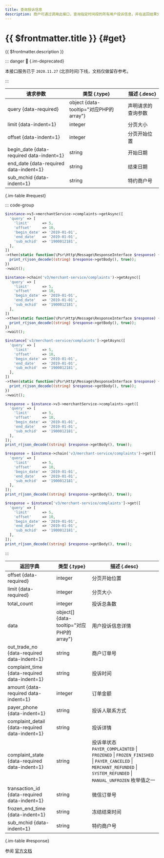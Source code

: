 ```yaml
---
title: 查询投诉信息
description: 商户可通过调用此接口，查询指定时间段的所有用户投诉信息，并在返回结果分页输出查询结果。对于服务商、渠道商，可通过调用此接口，查询指定子商户号对应子商户的投诉信息，若不指定，则查询所有子商户投诉信。
---
```


# {{ $frontmatter.title }} {#get}

{{ $frontmatter.description }}

::: danger :no_entry_sign: {.im-deprecated}

本接口服务已于 `2020.11.27` (北京时间)下线，文档仅做留存参考。

:::

| 请求参数 | 类型 {.type} | 描述 {.desc}
| --- | --- | ---
| query {data-required} | object {data-tooltip="对应PHP的array"} | 声明请求的查询参数
| limit {data-indent=1} | integer | 分页大小
| offset {data-indent=1} | integer | 分页开始位置
| begin_date {data-required data-indent=1} | string | 开始日期
| end_date {data-required data-indent=1} | string | 结束日期
| sub_mchid {data-indent=1} | string | 特约商户号

{.im-table #request}

::: code-group

```php [异步纯链式]
$instance->v3->merchantService->complaints->getAsync([
  'query' => [
    'limit'      => 5,
    'offset'     => 10,
    'begin_date' => '2019-01-01',
    'end_date'   => '2019-01-01',
    'sub_mchid'  => '1900012181',
  ],
])
->then(static function(\Psr\Http\Message\ResponseInterface $response) {
  print_r(json_decode((string) $response->getBody(), true));
})
->wait();
```

```php [异步声明式]
$instance->chain('v3/merchant-service/complaints')->getAsync([
  'query' => [
    'limit'      => 5,
    'offset'     => 10,
    'begin_date' => '2019-01-01',
    'end_date'   => '2019-01-01',
    'sub_mchid'  => '1900012181',
  ],
])
->then(static function(\Psr\Http\Message\ResponseInterface $response) {
  print_r(json_decode((string) $response->getBody(), true));
})
->wait();
```

```php [异步属性式]
$instance['v3/merchant-service/complaints']->getAsync([
  'query' => [
    'limit'      => 5,
    'offset'     => 10,
    'begin_date' => '2019-01-01',
    'end_date'   => '2019-01-01',
    'sub_mchid'  => '1900012181',
  ],
])
->then(static function(\Psr\Http\Message\ResponseInterface $response) {
  print_r(json_decode((string) $response->getBody(), true));
})
->wait();
```

```php [同步纯链式]
$response = $instance->v3->merchantService->complaints->get([
  'query' => [
    'limit'      => 5,
    'offset'     => 10,
    'begin_date' => '2019-01-01',
    'end_date'   => '2019-01-01',
    'sub_mchid'  => '1900012181',
  ],
]);
print_r(json_decode((string) $response->getBody(), true));
```

```php [同步声明式]
$response = $instance->chain('v3/merchant-service/complaints')->get([
  'query' => [
    'limit'      => 5,
    'offset'     => 10,
    'begin_date' => '2019-01-01',
    'end_date'   => '2019-01-01',
    'sub_mchid'  => '1900012181',
  ],
]);
print_r(json_decode((string) $response->getBody(), true));
```

```php [同步属性式]
$response = $instance['v3/merchant-service/complaints']->get([
  'query' => [
    'limit'      => 5,
    'offset'     => 10,
    'begin_date' => '2019-01-01',
    'end_date'   => '2019-01-01',
    'sub_mchid'  => '1900012181',
  ],
]);
print_r(json_decode((string) $response->getBody(), true));
```

:::

| 返回字典 | 类型 {.type} | 描述 {.desc}
| --- | --- | ---
| offset {data-required} | integer | 分页开始位置
| limit {data-required} | integer | 分页大小
| total_count | integer | 投诉总条数
| data | object[] {data-tooltip="对应PHP的array"} | 用户投诉信息详情
| out_trade_no {data-required data-indent=1} | string | 商户订单号
| complaint_time {data-required data-indent=1} | string | 投诉时间
| amount {data-required data-indent=1} | integer | 订单金额
| payer_phone {data-indent=1} | string | 投诉人联系方式
| complaint_detail {data-required data-indent=1} | string | 投诉详情
| complaint_state {data-required data-indent=1} | string | 投诉单状态<br/>`PAYER_COMPLAINTED` \| `FROZENED` \| `FROZEN_FINISHED` \| `PAYER_CANCELED` \| `MERCHANT_REFUNDED` \| `SYSTEM_REFUNDED` \| `MANUAL_UNFROZEN` 枚举值之一
| transaction_id {data-required data-indent=1} | string | 微信订单号
| frozen_end_time {data-indent=1} | string | 冻结结束时间
| sub_mchid {data-indent=1} | string | 特约商户号

{.im-table #response}

参阅 [官方文档](https://pay.weixin.qq.com/wiki/doc/apiv3/wxpay/tool/merchant-service/chapter3_1.shtml)
